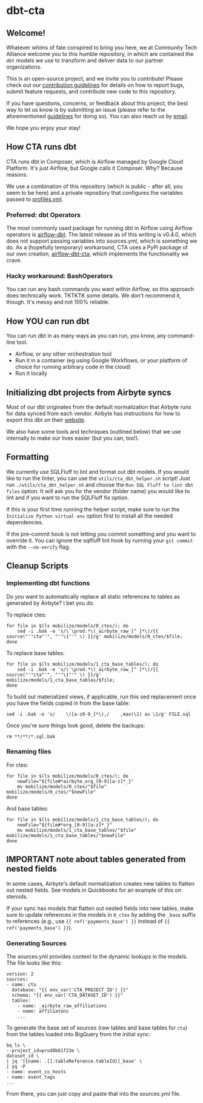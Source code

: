 # dbt-cta

## Welcome!

Whatever whims of fate conspired to bring you here, we at Community Tech Alliance welcome you to this humble repository, in which are contained the `dbt` models we use to transform and deliver data to our partner organizations.

This is an open-source project, and we invite you to contribute! Please check out our [contribution guidelines](CONTRIBUTING.md) for details on how to report bugs, submit feature requests, and contribute new code to this repository.

If you have questions, concerns, or feedback about this project, the best way to let us know is by submitting an issue (please refer to the aforementioned [guidelines](CONTRIBUTING.md) for doing so). You can also reach us by [email](mailto:help@techallies.org). 

We hope you enjoy your stay!

## How CTA runs dbt

CTA runs dbt in Composer, which is Airflow managed by Google Cloud Platform. It's just Airflow, but Google calls it Composer. Why? Because reasons.

We use a combination of this repository (which is public - after all, you seem to be here) and a private repository that configures the variables passed to [profiles.yml](profiles.yml).

### Preferred: dbt Operators

The most commonly used package for running dbt in Airflow using Airflow operators is [airflow-dbt](https://github.com/gocardless/airflow-dbt). The latest release as of this writing is v0.4.0, which does not support passing variables into sources.yml, which is something we do. As a (hopefully temporary) workaround, CTA uses a PyPi package of our own creation, [airflow-dbt-cta](https://pypi.org/project/airflow-dbt-cta/), which implements the functionality we crave.

### Hacky workaround: BashOperators

You can run any bash commands you want within Airflow, so this approach does technically work. TKTKTK some details. We don't recommend it, though. It's messy and not 100% reliable.

## How YOU can run dbt

You can run dbt in as many ways as you can run, you know, any command-line tool.

- Airflow, or any other orchestration tool
- Run it in a container (eg using Google Workflows, or your platform of choice for running arbitrary code in the cloud)
- Run it locally

## Initializing dbt projects from Airbyte syncs

Most of our dbt originates from the default normalization that Airbyte runs for data synced from each vendor. Airbyte has instructions for how to export this dbt on their [website](https://docs.airbyte.com/operator-guides/transformation-and-normalization/transformations-with-dbt#exporting-dbt-normalization-project-outside-airbyte).

We also have some tools and techniques (outlined below) that we use internally to make our lives easier (but you can, too!).

## Formatting
We currently use SQLFluff to lint and format out dbt models. If you would like to run the linter, you can use the 
`utils/cta_dbt_helper.sh` script! Just run `./utils/cta_dbt_helper.sh` and choose the `Run SQL Fluff to lint dbt files` option. It will ask you for the vendor (folder name) you would like to lint and if you want to run the SQLFluff fix option. 

If this is your first time running the helper script, make sure to run the `Initialize Python virtual env` option first to install all the needed dependencies. 

If the pre-commit hook is not letting you commit something and you want to override it. You can ignore the sqlfluff lint hook by running your `git commit` with the `--no-verify` flag.

## Cleanup Scripts

### Implementing dbt functions

Do *you* want to automatically replace all static references to tables as generated by Airbyte? I bet you do.

To replace ctes:

```shell
for file in $(ls mobilize/models/0_ctes/); do
	sed -i .bak -e 's/\`\prod.*\(_airbyte_raw_[^ ]*\)/{{ source("'"cta"'", "'"\1"'" \) }}/g' mobilize/models/0_ctes/$file;
done
```

To replace base tables:

```shell
for file in $(ls mobilize/models/1_cta_base_tables/); do
	sed -i .bak -e 's/\`\prod.*\(_airbyte_raw_[^ ]*\)/{{ source("'"cta"'", "'"\1"'" \) }}/g' mobilize/models/1_cta_base_tables/$file;
done
```

To build out materialized views, if applicable, run this sed replacement once you have the fields copied in from the base table:
```shell
sed -i .bak -e 's/    \([a-z0-9_]*\),/    ,max(\1) as \1/g' FILE.sql
```

Once you're sure things look good, delete the backups:

```shell
rm **/**/*.sql.bak
```
### Renaming files

For ctes:

```shell
for file in $(ls mobilize/models/0_ctes/); do
    newFile="${file#*airbyte_org_[0-9][a-z]*_}"
    mv mobilize/models/0_ctes/"$file" mobilize/models/0_ctes/"$newFile"
done
```

And base tables:
```shell
for file in $(ls mobilize/models/1_cta_base_tables/); do
    newFile="${file#*org_[0-9][a-z]*_}"
    mv mobilize/models/1_cta_base_tables/"$file" mobilize/models/1_cta_base_tables/"$newFile"
done
```

## IMPORTANT note about tables generated from nested fields

In some cases, Airbyte's default normalization creates new tables to flatten out nested fields. See models in Quickbooks for an example of this on steroids.

If your sync has models that flatten out nested fields into new tables, make sure to update references in the models in `0_ctes` by adding the `_base` suffix to references (e.g., use `{{ ref('payments_base') }}` instead of `{{ ref('payments_base') }}`).

### Generating Sources

The sources.yml provides context to the dynamic lookups in the models. The file looks like this:
```
version: 2
sources:
- name: cta
  database: "{{ env_var('CTA_PROJECT_ID') }}"
  schema: "{{ env_var('CTA_DATASET_ID') }}"
  tables:
    - name: _airbyte_raw_affiliations
    - name: affiliatons
    ...
```

To generate the base set of sources (raw tables and base tables for `cta`) from the tables
loaded into BigQuery from the initial sync:

```shell
bq ls \
--project_id=prod8b61f23e \
dataset_id \
| jq '[{name: .[].tableReference.tableId}]_base' \
| yq -P
- name: event_co_hosts
- name: event_tags
...
```

From there, you can just copy and paste that into the sources.yml file.
